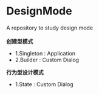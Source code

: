 # DesignMode
A repository to study design mode<br>
 <br>
  <h>**创建型模式**
 * 1.Singleton : Application
 * 2.Builder : Custom Dialog

  <h>**行为型设计模式**
 * 1.State : Custom Dialog